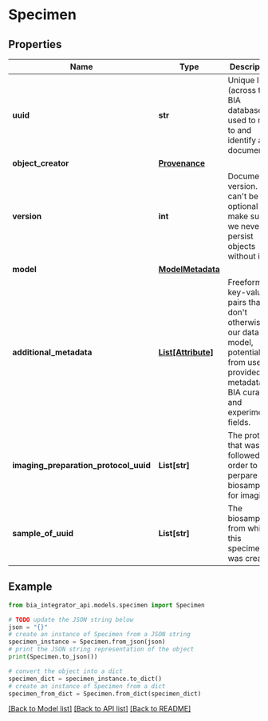 # Specimen


## Properties

Name | Type | Description | Notes
------------ | ------------- | ------------- | -------------
**uuid** | **str** | Unique ID (across the BIA database) used to refer to and identify a document. | 
**object_creator** | [**Provenance**](Provenance.md) |  | 
**version** | **int** | Document version. This can&#39;t be optional to make sure we never persist objects without it | 
**model** | [**ModelMetadata**](ModelMetadata.md) |  | [optional] 
**additional_metadata** | [**List[Attribute]**](Attribute.md) | Freeform key-value pairs that don&#39;t otherwise fit our data model, potentially from user provided metadata, BIA curation, and experimental fields. | [optional] 
**imaging_preparation_protocol_uuid** | **List[str]** | The protocol that was followed in order to perpare a biosample for imaging. | 
**sample_of_uuid** | **List[str]** | The biosample from which this specimen was created. | 

## Example

```python
from bia_integrator_api.models.specimen import Specimen

# TODO update the JSON string below
json = "{}"
# create an instance of Specimen from a JSON string
specimen_instance = Specimen.from_json(json)
# print the JSON string representation of the object
print(Specimen.to_json())

# convert the object into a dict
specimen_dict = specimen_instance.to_dict()
# create an instance of Specimen from a dict
specimen_from_dict = Specimen.from_dict(specimen_dict)
```
[[Back to Model list]](../README.md#documentation-for-models) [[Back to API list]](../README.md#documentation-for-api-endpoints) [[Back to README]](../README.md)


